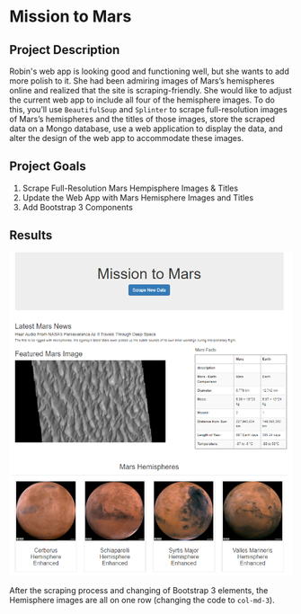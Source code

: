 # Mission to Mars

## Project Description
Robin's web app is looking good and functioning well, but she wants to add more polish to it. She had been admiring images of Mars’s hemispheres online and realized that the site is scraping-friendly. She would like to adjust the current web app to include all four of the hemisphere images. To do this, you’ll use `BeautifulSoup` and `Splinter` to scrape full-resolution images of Mars’s hemispheres and the titles of those images, store the scraped data on a Mongo database, use a web application to display the data, and alter the design of the web app to accommodate these images.

## Project Goals
1. Scrape Full-Resolution Mars Hempisphere Images & Titles
2. Update the Web App with Mars Hemisphere Images and Titles
3. Add Bootstrap 3 Components

## Results
![WebsiteIMG](Resources/MissionIMG1.png)

After the scraping process and changing of Bootstrap 3 elements, the Hemisphere images are all on one row (changing the code to `col-md-3`). 
